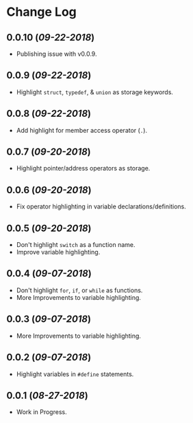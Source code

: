 # Change Log


## 0.0.10 (*09-22-2018*) 
- Publishing issue with v0.0.9.

## 0.0.9 (*09-22-2018*) 
- Highlight `struct`, `typedef`, & `union` as storage keywords.

## 0.0.8 (*09-22-2018*) 
- Add highlight for member access operator (`.`).

## 0.0.7 (*09-20-2018*) 
- Highlight pointer/address operators as storage.

## 0.0.6 (*09-20-2018*) 
- Fix operator highlighting in variable declarations/definitions.

## 0.0.5 (*09-20-2018*) 
- Don't highlight `switch` as a function name.
- Improve variable highlighting.

## 0.0.4 (*09-07-2018*) 
- Don't highlight `for`, `if`, or `while` as functions.
- More Improvements to variable highlighting.

## 0.0.3 (*09-07-2018*) 
- More Improvements to variable highlighting.

## 0.0.2 (*09-07-2018*) 
- Highlight variables in `#define` statements.

## 0.0.1 (*08-27-2018*) 
- Work in Progress.
